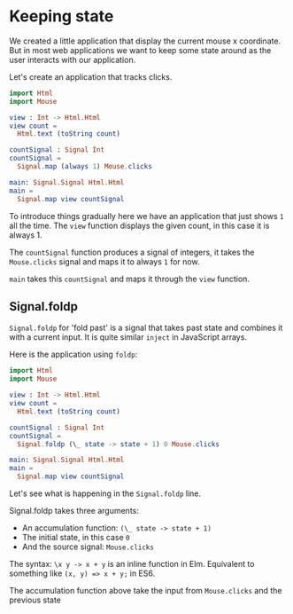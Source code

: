 # Keeping state

We created a little application that display the current mouse x coordinate. But in most web applications we want to keep some state around as the user interacts with our application. 

Let's create an application that tracks clicks.

```elm
import Html
import Mouse

view : Int -> Html.Html
view count =
  Html.text (toString count)

countSignal : Signal Int
countSignal =
  Signal.map (always 1) Mouse.clicks

main: Signal.Signal Html.Html
main =
  Signal.map view countSignal
```

To introduce things gradually here we have an application that just shows `1` all the time. The `view` function displays the given count, in this case it is always 1.

The `countSignal` function produces a signal of integers, it takes the `Mouse.clicks` signal and maps it to always `1` for now.

`main` takes this `countSignal` and maps it through the `view` function.

## Signal.foldp

`Signal.foldp` for 'fold past' is a signal that takes past state and combines it with a current input. It is quite similar `inject` in JavaScript arrays.

Here is the application using `foldp`:

```elm
import Html
import Mouse

view : Int -> Html.Html
view count =
  Html.text (toString count)

countSignal : Signal Int
countSignal =
  Signal.foldp (\_ state -> state + 1) 0 Mouse.clicks

main: Signal.Signal Html.Html
main =
  Signal.map view countSignal
```

Let's see what is happening in the `Signal.foldp` line.

Signal.foldp takes three arguments:

- An accumulation function: `(\_ state -> state + 1)`
- The initial state, in this case `0`
- And the source signal: `Mouse.clicks`

The syntax: `\x y -> x + y` is an inline function in Elm. Equivalent to something like `(x, y) => x + y;` in ES6.

The accumulation function above take the input from `Mouse.clicks` and the previous state
